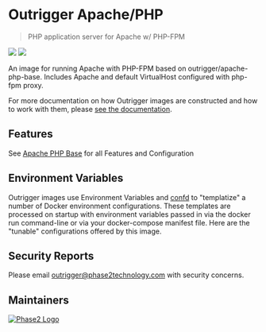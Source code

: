 # Outrigger Apache/PHP

> PHP application server for Apache w/ PHP-FPM

[![](https://images.microbadger.com/badges/version/outrigger/apache-php:php70.svg)](https://microbadger.com/images/outrigger/apache-php:php70 "Get your own version badge on microbadger.com")
[![](https://images.microbadger.com/badges/image/outrigger/apache-php:php70.svg)](https://microbadger.com/images/outrigger/apache-php:php70 "Get your own image badge on microbadger.com")

An image for running Apache with PHP-FPM based on outrigger/apache-php-base. Includes Apache and default VirtualHost configured
with php-fpm proxy.

For more documentation on how Outrigger images are constructed and how to work with them, please [see the documentation](http://docs.outrigger.sh/).

## Features

See [Apache PHP Base](https://github.com/phase2/docker-apache-php-base) for all Features and Configuration

## Environment Variables

Outrigger images use Environment Variables and [confd](https://github.com/kelseyhightower/confd)
to "templatize" a number of Docker environment configurations. These templates are
processed on startup with environment variables passed in via the docker run
command-line or via your docker-compose manifest file. Here are the "tunable"
configurations offered by this image.

## Security Reports

Please email outrigger@phase2technology.com with security concerns.

## Maintainers

[![Phase2 Logo](https://www.phase2technology.com/wp-content/uploads/2015/06/logo-retina.png)](https://www.phase2technology.com)
